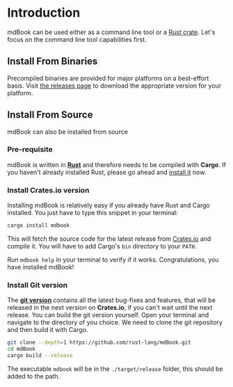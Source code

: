 # Introduction

mdBook can be used either as a command line tool or a [Rust
crate](https://crates.io/crates/mdbook). Let's focus on the command line tool
capabilities first.

## Install From Binaries

Precompiled binaries are provided for major platforms on a best-effort basis.
Visit [the releases page](https://github.com/rust-lang/mdBook/releases)
to download the appropriate version for your platform.

## Install From Source

mdBook can also be installed from source

### Pre-requisite

mdBook is written in **[Rust](https://www.rust-lang.org/)** and therefore needs
to be compiled with **Cargo**. If you haven't already installed Rust, please go
ahead and [install it](https://www.rust-lang.org/tools/install) now.

### Install Crates.io version

Installing mdBook is relatively easy if you already have Rust and Cargo
installed. You just have to type this snippet in your terminal:

```bash
cargo install mdbook
```

This will fetch the source code for the latest release from
[Crates.io](https://crates.io/) and compile it. You will have to add Cargo's
`bin` directory to your `PATH`.

Run `mdbook help` in your terminal to verify if it works. Congratulations, you
have installed mdBook!


### Install Git version

The **[git version](https://github.com/rust-lang/mdBook)** contains all
the latest bug-fixes and features, that will be released in the next version on
**Crates.io**, if you can't wait until the next release. You can build the git
version yourself. Open your terminal and navigate to the directory of you
choice. We need to clone the git repository and then build it with Cargo.

```bash
git clone --depth=1 https://github.com/rust-lang/mdBook.git
cd mdBook
cargo build --release
```

The executable `mdbook` will be in the `./target/release` folder, this should be
added to the path.
